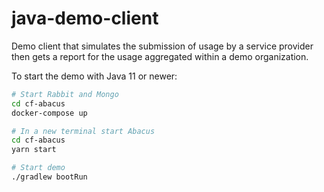 java-demo-client
===

Demo client that simulates the submission of usage by a service provider then
gets a report for the usage aggregated within a demo organization.

To start the demo with Java 11 or newer:
```sh
# Start Rabbit and Mongo
cd cf-abacus
docker-compose up

# In a new terminal start Abacus
cd cf-abacus
yarn start

# Start demo
./gradlew bootRun
```
